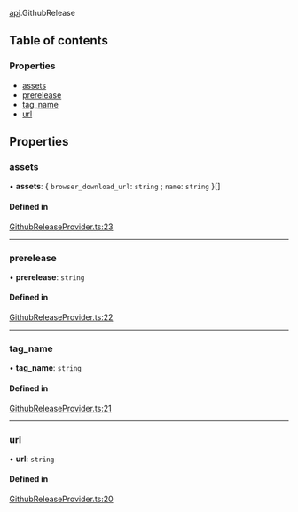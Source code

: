 [api](../modules/api.md).GithubRelease

## Table of contents

### Properties

- [assets](api.GithubRelease.md#assets)
- [prerelease](api.GithubRelease.md#prerelease)
- [tag_name](api.GithubRelease.md#tag_name)
- [url](api.GithubRelease.md#url)

## Properties

### assets

• **assets**: \{ `browser_download_url`: `string` ; `name`: `string` }[]

#### Defined in

[GithubReleaseProvider.ts:23](https://github.com/benallfree/gobot/blob/main/src/GithubReleaseProvider.ts#L23)

---

### prerelease

• **prerelease**: `string`

#### Defined in

[GithubReleaseProvider.ts:22](https://github.com/benallfree/gobot/blob/main/src/GithubReleaseProvider.ts#L22)

---

### tag_name

• **tag_name**: `string`

#### Defined in

[GithubReleaseProvider.ts:21](https://github.com/benallfree/gobot/blob/main/src/GithubReleaseProvider.ts#L21)

---

### url

• **url**: `string`

#### Defined in

[GithubReleaseProvider.ts:20](https://github.com/benallfree/gobot/blob/main/src/GithubReleaseProvider.ts#L20)
